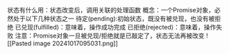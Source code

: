 状态有什么用：状态改变后，调用关联的处理函数
概念：一个Promise对象，必然处于以下几种状态之一
待定(pending):初始状态，既没有被兑现，也没有被拒绝
已兑现(fulfilled)：意味着，操作成功完成
已拒绝(rejected)：意味着，操作失败
注意：Promise对象一旦被兑现/拒绝就是已敲定了，状态无法再被改变
![[Pasted image 20241017095031.png]]